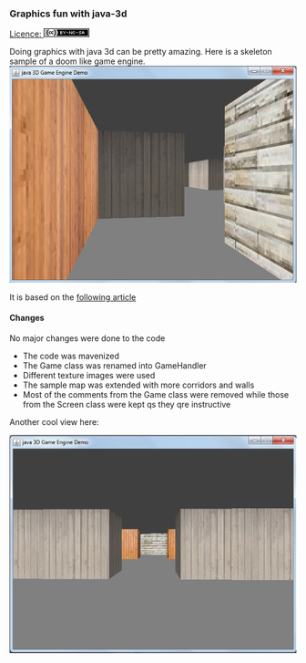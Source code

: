### Graphics fun with java-3d

[Licence: <img src='https://github.com/alainlompo/graphics-fun/blob/master/java3d/java3dspaces/java-visual-works-labs/src/main/resources/medias/licence/by-nc-sa_small.png' />](https://creativecommons.org/licenses/by-nc-sa/2.5/)

Doing graphics with java 3d can be pretty amazing. Here is a skeleton sample of a doom like game engine.
<br/>
<img src='https://github.com/alainlompo/graphics-fun/blob/master/java3d/java3dspaces/java-visual-works-labs/src/main/resources/medias/sample-view-001.png' />


It is based on the [following article](http://www.instructables.com/id/Making-a-Basic-3D-Engine-in-Java/)

#### Changes

No major changes were done to the code

* The code was mavenized
* The Game class was renamed into GameHandler
* Different texture images were used
* The sample map was extended with more corridors and walls
* Most of the comments from the Game class were removed while those from the Screen class were kept qs they qre instructive

Another cool view here:<br/>

<img src='https://github.com/alainlompo/graphics-fun/blob/master/java3d/java3dspaces/java-visual-works-labs/src/main/resources/medias/sample-view-002.png' />